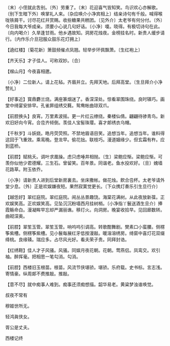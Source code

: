 <!-- { "loadSidebar": true } -->
〔末〕小侄就此吿别。〔外〕劳重了。〔末〕花迎喜气皆知笑。鸟识欢心亦解歌。〔别下生暗下外〕唤掌礼人来。〔杂应唤介小净宾相上〕结亲诗句有千般。喊得喉咙铁屑干。讨尽花红幷赏赐。收些糖果共糕团。〔见外介〕太老爷有何分付。〔外〕今日我每大爷成亲。须要小心说几句好话。〔小净〕嗄。晓得。有极切诗句在此。〔向内喝介〕久旱逢甘雨。他乡遇故知。洞房花烛夜。金榜挂名时。新贵人缓步请行。〔内作乐介旦冠服众鼓乐花灯拥上〕 

【遶红楼】〔菊花新〕箫鼓频催点凤翘。轻举步环佩飘萧。〔生红袍上〕 

【齐天乐】才子佳人。可称双妙。〔合〕 

【缑山月】今夜喜相邀。

〔小净〕二位新人。请上花毡。齐眉并立。先拜天地。后拜高堂。〔生旦拜介小净赞礼〕 

【好事近】寳鼎麝兰烧。满座篆烟迷了。香深深处。惊看翠围珠绕。良时辏巧。画堂中绮宴安排早。孔雀屛组绣交蕤。鸳鸯帐曲琼双爪。

【前腔换头】良宵。万里素波摇。更一片红云缭绕。秦楼仙倩。翩翩待骖靑鸟。新欢旧好向今宵。合卺齐倾倒。羡佳人宝髻珠璎。喜才郞绣衣乌帽。

【千秋岁】斗妖娆。皓月荧荧照。不禁地眉语目笑。追想当年。追想当年。谁料得这回于飞重效。乘鸾晚。登龙早。偷花拙。联枝巧。漫道姻缘少。但玄霜有杵。应到蓝桥。

【前腔】赋桃夭。调叶求凰操。虑只虑唾井相抛。〔生〕梁鲍应惭。梁鲍应惭。可羡你似他少君德耀。三生石。曾留笑。百年景。同谐老。鱼水投欢好。〔旦〕媿墙花路草。附玉依乔。

〔小净〕请新贵人进到后堂新房裏去。坐床撒帐。做花烛。飮合卺杯。太老爷请外堂少息。〔外〕正是欢娱嫌夜短。果然寂寞觉更长。〔下众携灯奏乐引生旦行介〕 

【越恁好】翠红庭院。翠红庭院。闹丛丛景趣饶。海棠花满树。从此夜放新葆。正欢娱笑高。正欢娱笑高。见坠沉沉粉墙西月挂树梢。〔小净指丫鬟送酒生旦介〕捧霞觞命白。漫凝眸早忘却严漏丽谯。移灯火。向洞房。晚宴收拾早。见回廊数转。曲砌深奥。

【前腔】翠笙玉管。翠笙玉管。响呜呜引调高。转歌酣舞剧。樊素口小蛮腰。侧楞筝紫槽。侧楞筝紫槽。见小鬟每展红牙低按漫敲。暖溶溶绣房。绮窗中喜灯花双缀绛桃。良缘辏。瑞应多。占尽风光好。看夫荣子贵。同拜封诰。

【红绣鞋】佳人才子风骚。风骚。同娱月夜花朝。花朝。莺燕侣。凤鸾交。欢引袖。醉挥毫。把相思一笔勾消。勾消。

【前腔】西楼旧玉根苗。根苗。风流节侠堪骄。堪骄。乐府载。史书标。言志浅。寄情豪。纵周郞不费推敲。推敲。

【意不尽】就中痴事人难到。痴事还须痴想描。韶华易老。黄粱梦浊谁唤觉。

叔夜不常有



穆姬世所无。

轻鸿眞侠女。



胥公是丈夫。 

西楼记终 
